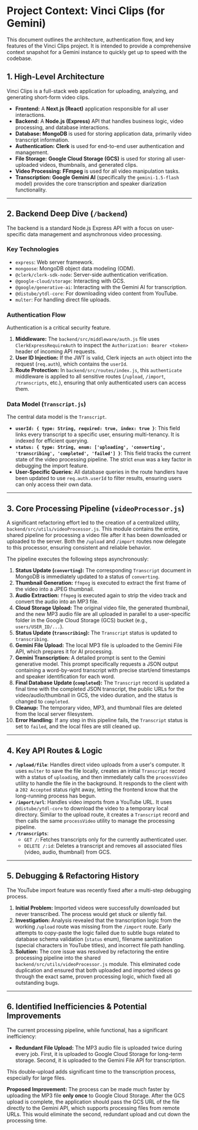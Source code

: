 # Project Context: Vinci Clips (for Gemini)

This document outlines the architecture, authentication flow, and key features of the Vinci Clips project. It is intended to provide a comprehensive context snapshot for a Gemini instance to quickly get up to speed with the codebase.

## 1. High-Level Architecture

Vinci Clips is a full-stack web application for uploading, analyzing, and generating short-form video clips.

-   **Frontend:** A **Next.js (React)** application responsible for all user interactions.
-   **Backend:** A **Node.js (Express)** API that handles business logic, video processing, and database interactions.
-   **Database:** **MongoDB** is used for storing application data, primarily video transcript information.
-   **Authentication:** **Clerk** is used for end-to-end user authentication and management.
-   **File Storage:** **Google Cloud Storage (GCS)** is used for storing all user-uploaded videos, thumbnails, and generated clips.
-   **Video Processing:** **FFmpeg** is used for all video manipulation tasks.
-   **Transcription:** **Google Gemini AI** (specifically the `gemini-1.5-flash` model) provides the core transcription and speaker diarization functionality.

---

## 2. Backend Deep Dive (`/backend`)

The backend is a standard Node.js Express API with a focus on user-specific data management and asynchronous video processing.

### Key Technologies

-   `express`: Web server framework.
-   `mongoose`: MongoDB object data modeling (ODM).
-   `@clerk/clerk-sdk-node`: Server-side authentication verification.
-   `@google-cloud/storage`: Interacting with GCS.
-   `@google/generative-ai`: Interacting with the Gemini AI for transcription.
-   `@distube/ytdl-core`: For downloading video content from YouTube.
-   `multer`: For handling direct file uploads.

### Authentication Flow

Authentication is a critical security feature.

1.  **Middleware:** The `backend/src/middleware/auth.js` file uses `ClerkExpressRequireAuth` to inspect the `Authorization: Bearer <token>` header of incoming API requests.
2.  **User ID Injection:** If the JWT is valid, Clerk injects an `auth` object into the request (`req.auth`), which contains the `userId`.
3.  **Route Protection:** In `backend/src/routes/index.js`, this `authenticate` middleware is applied to all sensitive routes (`/upload`, `/import`, `/transcripts`, etc.), ensuring that only authenticated users can access them.

### Data Model (`Transcript.js`)

The central data model is the `Transcript`.

-   **`userId: { type: String, required: true, index: true }`**: This field links every transcript to a specific user, ensuring multi-tenancy. It is indexed for efficient querying.
-   **`status: { type: String, enum: ['uploading', 'converting', 'transcribing', 'completed', 'failed'] }`**: This field tracks the current state of the video processing pipeline. The strict `enum` was a key factor in debugging the import feature.
-   **User-Specific Queries:** All database queries in the route handlers have been updated to use `req.auth.userId` to filter results, ensuring users can only access their own data.

---

## 3. Core Processing Pipeline (`videoProcessor.js`)

A significant refactoring effort led to the creation of a centralized utility, `backend/src/utils/videoProcessor.js`. This module contains the entire, shared pipeline for processing a video file after it has been downloaded or uploaded to the server. Both the `/upload` and `/import` routes now delegate to this processor, ensuring consistent and reliable behavior.

The pipeline executes the following steps asynchronously:

1.  **Status Update (`converting`):** The corresponding `Transcript` document in MongoDB is immediately updated to a status of `converting`.
2.  **Thumbnail Generation:** `ffmpeg` is executed to extract the first frame of the video into a JPEG thumbnail.
3.  **Audio Extraction:** `ffmpeg` is executed again to strip the video track and convert the audio into an MP3 file.
4.  **Cloud Storage Upload:** The original video file, the generated thumbnail, and the new MP3 audio file are all uploaded in parallel to a user-specific folder in the Google Cloud Storage (GCS) bucket (e.g., `users/USER_ID/...`).
5.  **Status Update (`transcribing`):** The `Transcript` status is updated to `transcribing`.
6.  **Gemini File Upload:** The local MP3 file is uploaded to the Gemini File API, which prepares it for AI processing.
7.  **Gemini Transcription:** A detailed prompt is sent to the Gemini generative model. This prompt specifically requests a JSON output containing a word-by-word transcript with precise start/end timestamps and speaker identification for each word.
8.  **Final Database Update (`completed`):** The `Transcript` record is updated a final time with the completed JSON transcript, the public URLs for the video/audio/thumbnail in GCS, the video duration, and the status is changed to `completed`.
9.  **Cleanup:** The temporary video, MP3, and thumbnail files are deleted from the local server filesystem.
10. **Error Handling:** If any step in this pipeline fails, the `Transcript` status is set to `failed`, and the local files are still cleaned up.

---

## 4. Key API Routes & Logic

-   **`/upload/file`**: Handles direct video uploads from a user's computer. It uses `multer` to save the file locally, creates an initial `Transcript` record with a status of `uploading`, and then immediately calls the `processVideo` utility to handle the file in the background. It responds to the client with a `202 Accepted` status right away, letting the frontend know that the long-running process has begun.
-   **`/import/url`**: Handles video imports from a YouTube URL. It uses `@distube/ytdl-core` to download the video to a temporary local directory. Similar to the upload route, it creates a `Transcript` record and then calls the same `processVideo` utility to manage the processing pipeline.
-   **`/transcripts`**:
    -   `GET /`: Fetches transcripts only for the currently authenticated user.
    -   `DELETE /:id`: Deletes a transcript and removes all associated files (video, audio, thumbnail) from GCS.

---

## 5. Debugging & Refactoring History

The YouTube import feature was recently fixed after a multi-step debugging process.

1.  **Initial Problem:** Imported videos were successfully downloaded but never transcribed. The process would get stuck or silently fail.
2.  **Investigation:** Analysis revealed that the transcription logic from the working `/upload` route was missing from the `/import` route. Early attempts to copy-paste the logic failed due to subtle bugs related to database schema validation (`status` enum), filename sanitization (special characters in YouTube titles), and incorrect file path handling.
3.  **Solution:** The core issue was resolved by refactoring the entire processing pipeline into the shared `backend/src/utils/videoProcessor.js` module. This eliminated code duplication and ensured that both uploaded and imported videos go through the exact same, proven processing logic, which fixed all outstanding bugs.

---

## 6. Identified Inefficiencies & Potential Improvements

The current processing pipeline, while functional, has a significant inefficiency:

-   **Redundant File Upload:** The MP3 audio file is uploaded twice during every job. First, it is uploaded to Google Cloud Storage for long-term storage. Second, it is uploaded to the Gemini File API for transcription.

This double-upload adds significant time to the transcription process, especially for large files.

**Proposed Improvement:**
The process can be made much faster by uploading the MP3 file **only once** to Google Cloud Storage. After the GCS upload is complete, the application should pass the GCS URL of the file directly to the Gemini API, which supports processing files from remote URLs. This would eliminate the second, redundant upload and cut down the processing time.